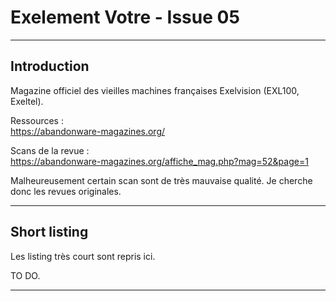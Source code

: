 # Exelement Votre - Issue 05

___
## Introduction

Magazine officiel des vieilles machines françaises Exelvision (EXL100, Exeltel).

Ressources : \
https://abandonware-magazines.org/

Scans de la revue : \
https://abandonware-magazines.org/affiche_mag.php?mag=52&page=1

Malheureusement certain scan sont de très mauvaise qualité.
Je cherche donc les revues originales.

___
## Short listing

Les listing très court sont repris ici.


TO DO.



___